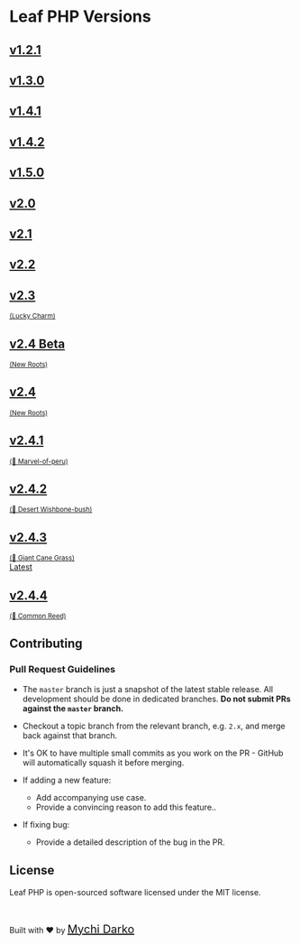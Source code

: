 # Leaf PHP Versions

<div class="version-cards">
  <a href="https://leaf-docs.netlify.app/v1.2.1/index.html" target="_blank" class="version-card">
    <h2>v1.2.1</h2>
  </a>
  <a href="https://leaf-docs.netlify.app/v1.3.0/index.html" target="_blank" class="version-card">
    <h2>v1.3.0</h2>
  </a>
  <a href="https://leaf-docs.netlify.app/v1.4.1/index.html" target="_blank" class="version-card">
    <h2>v1.4.1</h2>
  </a>
  <a href="https://leaf-docs.netlify.app/v1.4.2/index.html" target="_blank" class="version-card">
    <h2>v1.4.2</h2>
  </a>
  <a href="https://leaf-docs.netlify.app/v1.5.0/index.html" target="_blank" class="version-card">
    <h2>v1.5.0</h2>
  </a>
  <a href="/#/leaf/v/2.0/" class="version-card">
    <h2>v2.0</h2>
  </a>
  <a href="/#/leaf/v/2.1/" class="version-card">
    <h2>v2.1</h2>
  </a>
  <a href="/#/leaf/v/2.2/" class="version-card">
    <h2>v2.2</h2>
  </a>
  <a href="/#/leaf/v/lucky-charm/" class="version-card">
    <h2>v2.3</h2>
    <small>(Lucky Charm)</small>
  </a>
  <a href="/#/leaf/v/2.4-beta/" class="version-card">
    <!-- <div class="tag -beta">Latest (Beta)</div> -->
    <h2>v2.4 Beta</h2>
    <small>(New Roots)</small>
  </a>
  <a href="/#/leaf/v/2.4/" class="version-card">
    <h2>v2.4</h2>
    <small>(New Roots)</small>
  </a>
  <a href="/#/leaf/v/2.4.1/" class="version-card">
    <h2>v2.4.1</h2>
    <small>(🍁 Marvel-of-peru)</small>
  </a>
  <a href="/#/leaf/v/2.4.2/" class="version-card">
    <h2>v2.4.2</h2>
    <small>(🥬 Desert Wishbone-bush)</small>
  </a>
  <a href="/#/leaf/v/2.4.3/" class="version-card">
    <h2>v2.4.3</h2>
    <small>(🎋 Giant Cane Grass)</small>
  </a>
  <a href="/#/leaf/v/2.4.4/" class="version-card">
    <div class="tag -stable">Latest</div>
    <h2>v2.4.4</h2>
    <small>(🎋 Common Reed)</small>
  </a>
</div>

## Contributing

### Pull Request Guidelines

- The `master` branch is just a snapshot of the latest stable release. All development should be done in dedicated branches. **Do not submit PRs against the `master` branch.**

- Checkout a topic branch from the relevant branch, e.g. `2.x`, and merge back against that branch.

- It's OK to have multiple small commits as you work on the PR - GitHub will automatically squash it before merging.

- If adding a new feature:
  - Add accompanying use case.
  - Provide a convincing reason to add this feature..

- If fixing bug:
  <!-- - If you are resolving a special issue, add `(fix #xxxx[,#xxxx])` (#xxxx is the issue id) in your PR title for a better release log, e.g. `update entities encoding/decoding (fix #3899)`. -->
  - Provide a detailed description of the bug in the PR.

## License

Leaf PHP is open-sourced software licensed under the MIT license.

<br>

Built with ❤ by <a href="https://mychi.netlify.app" style="font-size: 20px; color: #111;" target="_blank">Mychi Darko</a>
